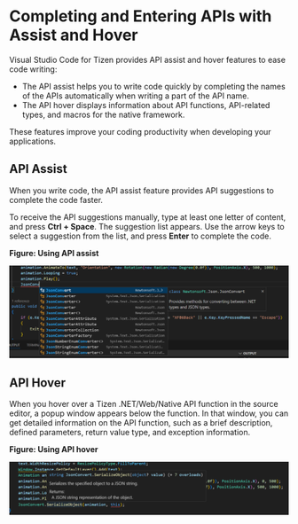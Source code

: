# Completing and Entering APIs with Assist and Hover

Visual Studio Code for Tizen provides API assist and hover features to ease code writing:

- The API assist helps you to write code quickly by completing the names of the APIs automatically when writing a part of the API name.
- The API hover displays information about API functions, API-related types, and macros for the native framework.

These features improve your coding productivity when developing your applications.

## API Assist

When you write code, the API assist feature provides API suggestions to complete the code faster.

To receive the API suggestions manually, type at least one letter of content, and press **Ctrl + Space**. The suggestion list appears. Use the arrow keys to select a suggestion from the list, and press **Enter** to complete the code.

**Figure: Using API assist**

![API assist](./media/content-assist-api-vscode.png)


## API Hover

When you hover over a Tizen .NET/Web/Native API function in the source editor, a popup window appears below the function. In that window, you can get detailed information on the API function, such as a brief description, defined parameters, return value type, and exception information.

**Figure: Using API hover**

![API hover](./media/content-assist-api-hover-vscode.png)